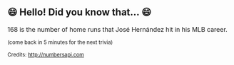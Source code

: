 ## 😄 Hello! Did you know that... 😄
168 is the number of home runs that José Hernández hit in his MLB career.

<sup>(come back in 5 minutes for the next trivia)</sup>


<sup>Credits: http://numbersapi.com</sup>
